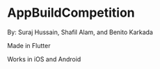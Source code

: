 # AppBuildCompetition

By: Suraj Hussain, Shafil Alam, and Benito Karkada

Made in Flutter

Works in iOS and Android